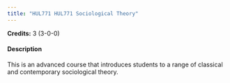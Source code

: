 ```yaml
---
title: "HUL771 HUL771 Sociological Theory"
---
```

**Credits:** 3 (3-0-0)

#### Description
This is an advanced course that introduces students to a range of classical and contemporary sociological theory.